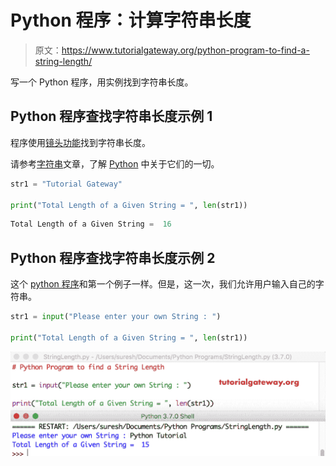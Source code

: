 # Python 程序：计算字符串长度

> 原文：<https://www.tutorialgateway.org/python-program-to-find-a-string-length/>

写一个 Python 程序，用实例找到字符串长度。

## Python 程序查找字符串长度示例 1

程序使用[镜头功能](https://www.tutorialgateway.org/python-len-function/)找到字符串长度。

请参考[字符串](https://www.tutorialgateway.org/python-string/)文章，了解 [Python](https://www.tutorialgateway.org/python-tutorial/) 中关于它们的一切。

```py
str1 = "Tutorial Gateway"

print("Total Length of a Given String = ", len(str1))
```

```py
Total Length of a Given String =  16
```

## Python 程序查找字符串长度示例 2

这个 [python 程序](https://www.tutorialgateway.org/python-programming-examples/)和第一个例子一样。但是，这一次，我们允许用户输入自己的字符串。

```py
str1 = input("Please enter your own String : ")

print("Total Length of a Given String = ", len(str1))
```

![Python Program to find a String Length 2](img/efbcf9a370a47be56db5b7d3d3d066f1.png)